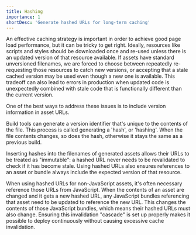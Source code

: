 ```yaml
---
title: Hashing
importance: 1
shortDesc: 'Generate hashed URLs for long-term caching'
---
```


An effective caching strategy is important in order to achieve good page load performance, but it can be tricky to get right. Ideally, resources like scripts and styles should be downloaded once and re-used unless there is an updated version of that resource available. If assets have standard unversioned filenames, we are forced to choose between repeatedly re-requesting those resources to catch new versions, or accepting that a stale cached version may be used even though a new one is available. This tradeoff can also lead to errors in production when updated code is unexpectedly combined with stale code that is functionally different than the current version.

One of the best ways to address these issues is to include version information in asset URLs.

Build tools can generate a version identifier that's unique to the contents of the file. This process is called generating a 'hash', or 'hashing'. When the file contents changes, so does the hash, otherwise it stays the same as a previous build.

Inserting hashes into the filenames of generated assets allows their URLs to be treated as "immutable": a hashed URL never needs to be revalidated to check if it has become stale. Using hashed URLs also ensures references to an asset or bundle always include the expected version of that resource.

When using hashed URLs for non-JavaScript assets, it's often necessary reference those URLs from JavaScript. When the contents of an asset are changed and it gets a new hashed URL, any JavaScript bundles referencing that asset need to be updated to reference the new URL. This changes the contents of those JavaScript bundles, which means their hashed URLs must also change. Ensuring this invalidation "cascade" is set up properly makes it possible to deploy continuously without causing excessive cache invalidation.
